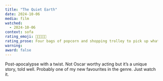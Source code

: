 ```yaml
---
title: "The Quiet Earth"
date: 2024-10-06
media: film
watched:
  - 2024-10-06
context: sofa
rating_emoji: 🍿🍿🍿🍿🛒
rating_prose: Four bags of popcorn and shopping trolley to pick up whatever takes your eye.
warning:
award: false
---
```


Post-apocalypse with a twist. Not Oscar worthy acting but it’s a unique story, told well. Probably one of my new favourites in the genre. Just watch it.
